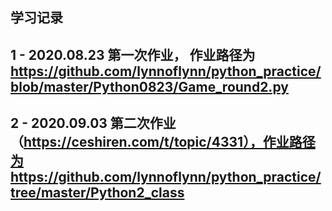 ## 学习记录
## 1 - 2020.08.23 第一次作业， 作业路径为 https://github.com/lynnoflynn/python_practice/blob/master/Python0823/Game_round2.py
## 2 - 2020.09.03 第二次作业 （https://ceshiren.com/t/topic/4331），作业路径为 https://github.com/lynnoflynn/python_practice/tree/master/Python2_class